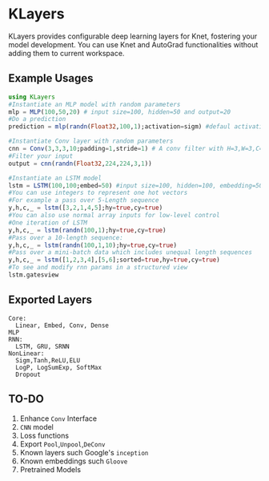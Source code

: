 # KLayers

KLayers provides configurable deep learning layers for Knet, fostering your model development. You can use Knet and AutoGrad functionalities without adding them to current workspace.

## Example Usages
```JULIA  
using KLayers
#Instantiate an MLP model with random parameters
mlp = MLP(100,50,20) # input size=100, hidden=50 and output=20
#Do a prediction
prediction = mlp(randn(Float32,100,1);activation=sigm) #defaul activation is relu

#Instantiate Conv layer with random parameters
cnn = Conv(3,3,3,10;padding=1,stride=1) # A conv filter with H=3,W=3,C=3,O=10
#Filter your input
output = cnn(randn(Float32,224,224,3,1))

#Instantiate an LSTM model
lstm = LSTM(100,100;embed=50) #input size=100, hidden=100, embedding=50
#You can use integers to represent one hot vectors
#For example a pass over 5-Length sequence
y,h,c,_ = lstm([3,2,1,4,5];hy=true,cy=true)
#You can also use normal array inputs for low-level control
#One iteration of LSTM
y,h,c,_ = lstm(randn(100,1);hy=true,cy=true)
#Pass over a 10-length sequence:
y,h,c,_ = lstm(randn(100,1,10);hy=true,cy=true)
#Pass over a mini-batch data which includes unequal length sequences
y,h,c,_ = lstm([1,2,3,4],[5,6];sorted=true,hy=true,cy=true)
#To see and modify rnn params in a structured view
lstm.gatesview

```

## Exported Layers
```
Core:
  Linear, Embed, Conv, Dense
MLP
RNN:
  LSTM, GRU, SRNN
NonLinear:
  Sigm,Tanh,ReLU,ELU
  LogP, LogSumExp, SoftMax
  Dropout
```

## TO-DO
1) Enhance `Conv` Interface   
2) `CNN` model  
3) Loss functions
4) Export `Pool`,`Unpool`,`DeConv`
5) Known layers such Google's `inception`   
6) Known embeddings such `Gloove`   
7) Pretrained Models   
